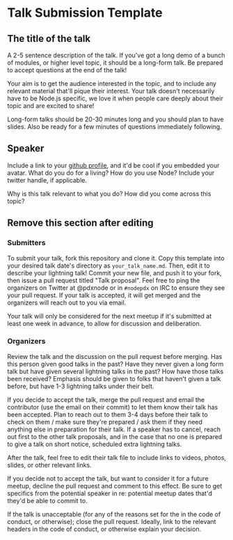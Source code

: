 # Talk Submission Template

## The title of the talk

A 2-5 sentence description of the talk. If you've got a long demo of a bunch of modules, or higher level topic,
it should be a long-form talk. Be prepared to accept questions at the end of the talk!

Your aim is to get the audience interested in the topic, and to include any relevant material that'll
pique their interest. Your talk doesn't necessarily have to be Node.js specific, we love it when people care deeply about their topic and are excited to share!

Long-form talks should be 20-30 minutes long and you should plan to have slides. Also be ready for a few minutes of questions immediately following. 

## Speaker <Your Name>

Include a link to your [github profile](https://github.com/pdxnode/), and it'd be cool if you 
embedded your avatar. What do you do for a living? How do you use Node? Include your twitter handle, if
applicable.

Why is this talk relevant to what you do? How did you come across this topic?

## Remove this section after editing

### Submitters

To submit your talk, fork this repository and clone it. Copy this template into your desired talk date's directory as `your_talk_name.md`.
Then, edit it to describe your lightning talk! Commit your new file, and push it to your fork, then issue a pull request titled
"Talk proposal". Feel free to ping the organizers on Twitter at @pdxnode or in `#nodepdx` on IRC to ensure they see your pull request.
If your talk is accepted, it will get merged and the organizers will reach out to you via email.

Your talk will only be considered for the next meetup if it's submitted at least one week in advance, to allow for discussion
and deliberation.

### Organizers

Review the talk and the discussion on the pull request before merging. Has this person given good talks in the past? Have
they never given a long form talk but have given several lightning talks in the past? How have those talks been received?
Emphasis should be given to folks that haven't given a talk before, but have 1-3 lightning talks under their belt.

If you decide to accept the talk, merge the pull request and email the contributor (use the email on their commit) to let them know their
talk has been accepted. Plan to reach out to them 3-4 days before their talk to check on them / make sure they're prepared / ask them if they need anything else in preparation for their talk. If a speaker has to cancel, reach out first to the other talk proposals, and in the case that no one is prepared to give a talk on short notice, scheduled extra lightning talks. 

After the talk, feel free to edit their talk file to include links to videos, photos, slides, or other relevant links.

If you decide not to accept the talk, but want to consider it for a future meetup, decline the pull request and comment 
to this effect. Be sure to get specifics from the potential speaker in re: potential meetup dates that'd they'd be able to
commit to.

If the talk is unacceptable (for any of the reasons set for the in the code of conduct, or otherwise); close the pull request. Ideally, link to the relevant headers in the code of conduct, or otherwise explain your decision.

 
